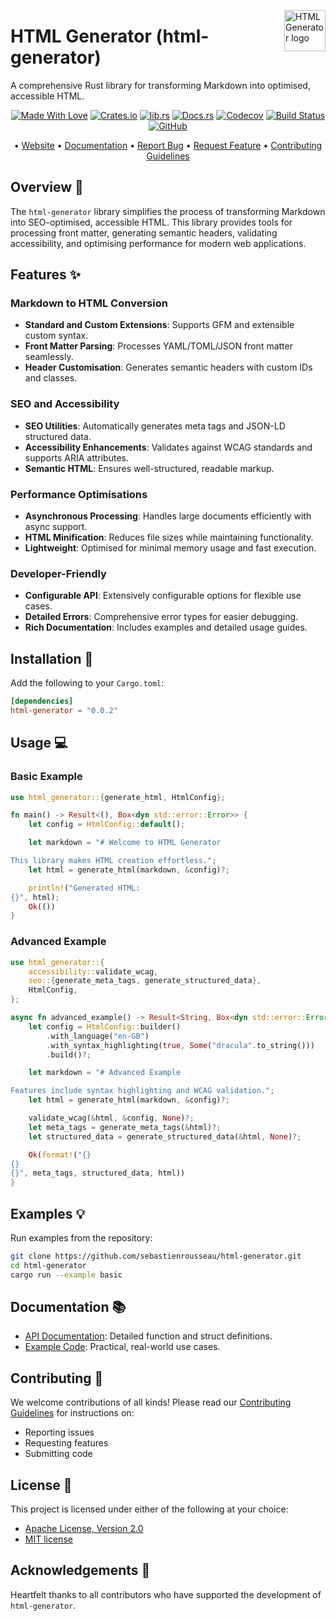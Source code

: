 
<!-- markdownlint-disable MD033 MD041 -->
<img src="https://kura.pro/html-generator/images/logos/html-generator.svg"
alt="HTML Generator logo" height="66" align="right" />
<!-- markdownlint-enable MD033 MD041 -->

# HTML Generator (html-generator)

A comprehensive Rust library for transforming Markdown into optimised, accessible HTML.

<!-- markdownlint-disable MD033 MD041 -->
<center>
<!-- markdownlint-enable MD033 MD041 -->

[![Made With Love][made-with-rust]][08] [![Crates.io][crates-badge]][03] [![lib.rs][libs-badge]][01] [![Docs.rs][docs-badge]][04] [![Codecov][codecov-badge]][06] [![Build Status][build-badge]][07] [![GitHub][github-badge]][09]

• [Website][00] • [Documentation][04] • [Report Bug][02] • [Request Feature][02] • [Contributing Guidelines][05]

<!-- markdownlint-disable MD033 MD041 -->
</center>
<!-- markdownlint-enable MD033 MD041 -->

## Overview 🎯

The `html-generator` library simplifies the process of transforming Markdown into SEO-optimised, accessible HTML. This library provides tools for processing front matter, generating semantic headers, validating accessibility, and optimising performance for modern web applications.

## Features ✨

### Markdown to HTML Conversion

- **Standard and Custom Extensions**: Supports GFM and extensible custom syntax.
- **Front Matter Parsing**: Processes YAML/TOML/JSON front matter seamlessly.
- **Header Customisation**: Generates semantic headers with custom IDs and classes.

### SEO and Accessibility

- **SEO Utilities**: Automatically generates meta tags and JSON-LD structured data.
- **Accessibility Enhancements**: Validates against WCAG standards and supports ARIA attributes.
- **Semantic HTML**: Ensures well-structured, readable markup.

### Performance Optimisations

- **Asynchronous Processing**: Handles large documents efficiently with async support.
- **HTML Minification**: Reduces file sizes while maintaining functionality.
- **Lightweight**: Optimised for minimal memory usage and fast execution.

### Developer-Friendly

- **Configurable API**: Extensively configurable options for flexible use cases.
- **Detailed Errors**: Comprehensive error types for easier debugging.
- **Rich Documentation**: Includes examples and detailed usage guides.

## Installation 🚀

Add the following to your `Cargo.toml`:

```toml
[dependencies]
html-generator = "0.0.2"
```

## Usage 💻

### Basic Example

```rust
use html_generator::{generate_html, HtmlConfig};

fn main() -> Result<(), Box<dyn std::error::Error>> {
    let config = HtmlConfig::default();

    let markdown = "# Welcome to HTML Generator

This library makes HTML creation effortless.";
    let html = generate_html(markdown, &config)?;

    println!("Generated HTML:
{}", html);
    Ok(())
}
```

### Advanced Example

```rust
use html_generator::{
    accessibility::validate_wcag,
    seo::{generate_meta_tags, generate_structured_data},
    HtmlConfig,
};

async fn advanced_example() -> Result<String, Box<dyn std::error::Error>> {
    let config = HtmlConfig::builder()
        .with_language("en-GB")
        .with_syntax_highlighting(true, Some("dracula".to_string()))
        .build()?;

    let markdown = "# Advanced Example

Features include syntax highlighting and WCAG validation.";
    let html = generate_html(markdown, &config)?;

    validate_wcag(&html, &config, None)?;
    let meta_tags = generate_meta_tags(&html)?;
    let structured_data = generate_structured_data(&html, None)?;

    Ok(format!("{}
{}
{}", meta_tags, structured_data, html))
}
```

## Examples 💡

Run examples from the repository:

```bash
git clone https://github.com/sebastienrousseau/html-generator.git
cd html-generator
cargo run --example basic
```

## Documentation 📚

- [API Documentation][04]: Detailed function and struct definitions.
- [Example Code](https://github.com/sebastienrousseau/html-generator/tree/main/examples): Practical, real-world use cases.

## Contributing 🤝

We welcome contributions of all kinds! Please read our [Contributing Guidelines][05] for instructions on:

- Reporting issues
- Requesting features
- Submitting code

## License 📜

This project is licensed under either of the following at your choice:

- [Apache License, Version 2.0][10]
- [MIT license][11]

## Acknowledgements 🙏

Heartfelt thanks to all contributors who have supported the development of `html-generator`.

[00]: https://html-generator.co
[01]: https://lib.rs/crates/html-generator
[02]: https://github.com/sebastienrousseau/html-generator/issues
[03]: https://crates.io/crates/html-generator
[04]: https://docs.rs/html-generator
[05]: https://github.com/sebastienrousseau/html-generator/blob/main/CONTRIBUTING.md
[06]: https://codecov.io/gh/sebastienrousseau/html-generator
[07]: https://github.com/sebastienrousseau/html-generator/actions?query=branch%3Amain
[08]: https://www.rust-lang.org/
[09]: https://github.com/sebastienrousseau/html-generator
[10]: https://www.apache.org/licenses/LICENSE-2.0
[11]: https://opensource.org/licenses/MIT

[build-badge]: https://img.shields.io/github/actions/workflow/status/sebastienrousseau/html-generator/release.yml?branch=main&style=for-the-badge&logo=github

[codecov-badge]: https://img.shields.io/codecov/c/github/sebastienrousseau/html-generator?style=for-the-badge&token=Q9KJ6XXL67&logo=codecov
[crates-badge]: https://img.shields.io/crates/v/html-generator.svg?style=for-the-badge&color=fc8d62&logo=rust
[docs-badge]: https://img.shields.io/badge/docs.rs-html--generator-66c2a5?style=for-the-badge&labelColor=555555&logo=docs.rs
[github-badge]: https://img.shields.io/badge/github-sebastienrousseau/html--generator-8da0cb?style=for-the-badge&labelColor=555555&logo=github
[libs-badge]: https://img.shields.io/badge/lib.rs-v0.0.2-orange.svg?style=for-the-badge
[made-with-rust]: https://img.shields.io/badge/rust-f04041?style=for-the-badge&labelColor=c0282d&logo=rust

